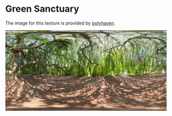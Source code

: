 # Green Sanctuary

The image for this texture is provided by [polyhaven](https://polyhaven.com/a/green_sanctuary).

![image info](./green_sanctuary.png)